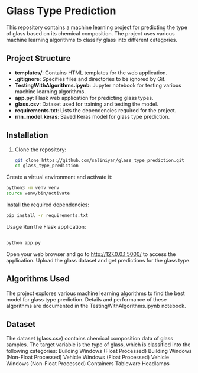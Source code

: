 # Glass Type Prediction

This repository contains a machine learning project for predicting the type of glass based on its chemical composition. The project uses various machine learning algorithms to classify glass into different categories.

## Project Structure


- **templates/**: Contains HTML templates for the web application.
- **.gitignore**: Specifies files and directories to be ignored by Git.
- **TestingWithAlgorithms.ipynb**: Jupyter notebook for testing various machine learning algorithms.
- **app.py**: Flask web application for predicting glass types.
- **glass.csv**: Dataset used for training and testing the model.
- **requirements.txt**: Lists the dependencies required for the project.
- **rnn_model.keras**: Saved Keras model for glass type prediction.

## Installation

1. Clone the repository:
   ```bash
   git clone https://github.com/saliniyan/glass_type_prediction.git
   cd glass_type_prediction
   ```
   
Create a virtual environment and activate it:
```bash
python3 -m venv venv
source venv/bin/activate
```

Install the required dependencies:
```bash
pip install -r requirements.txt
```

Usage
Run the Flask application:
```bash

python app.py
```

Open your web browser and go to http://127.0.0.1:5000/ to access the application.
Upload the glass dataset and get predictions for the glass type.

## Algorithms Used
The project explores various machine learning algorithms to find the best model for glass type prediction. Details and performance of these algorithms are documented in the TestingWithAlgorithms.ipynb notebook.

## Dataset
The dataset (glass.csv) contains chemical composition data of glass samples. The target variable is the type of glass, which is classified into the following categories:
Building Windows (Float Processed)
Building Windows (Non-Float Processed)
Vehicle Windows (Float Processed)
Vehicle Windows (Non-Float Processed)
Containers
Tableware
Headlamps

